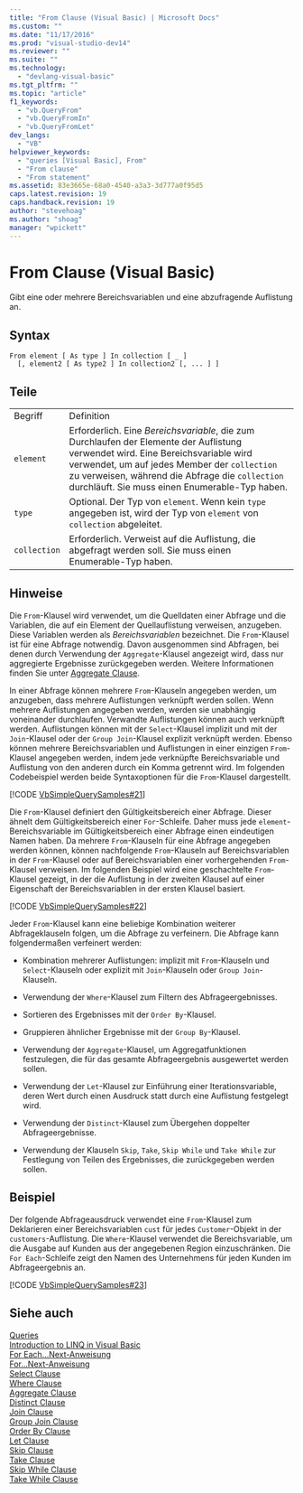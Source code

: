 ```yaml
---
title: "From Clause (Visual Basic) | Microsoft Docs"
ms.custom: ""
ms.date: "11/17/2016"
ms.prod: "visual-studio-dev14"
ms.reviewer: ""
ms.suite: ""
ms.technology: 
  - "devlang-visual-basic"
ms.tgt_pltfrm: ""
ms.topic: "article"
f1_keywords: 
  - "vb.QueryFrom"
  - "vb.QueryFromIn"
  - "vb.QueryFromLet"
dev_langs: 
  - "VB"
helpviewer_keywords: 
  - "queries [Visual Basic], From"
  - "From clause"
  - "From statement"
ms.assetid: 83e3665e-68a0-4540-a3a3-3d777a0f95d5
caps.latest.revision: 19
caps.handback.revision: 19
author: "stevehoag"
ms.author: "shoag"
manager: "wpickett"
---
```

# From Clause (Visual Basic)
Gibt eine oder mehrere Bereichsvariablen und eine abzufragende Auflistung an.  
  
## Syntax  
  
```  
From element [ As type ] In collection [ _ ]  
  [, element2 [ As type2 ] In collection2 [, ... ] ]  
```  
  
## Teile  
  
|||  
|-|-|  
|Begriff|Definition|  
|`element`|Erforderlich.  Eine *Bereichsvariable*, die zum Durchlaufen der Elemente der Auflistung verwendet wird.  Eine Bereichsvariable wird verwendet, um auf jedes Member der `collection` zu verweisen, während die Abfrage die `collection` durchläuft.  Sie muss einen Enumerable\-Typ haben.|  
|`type`|Optional.  Der Typ von `element`.  Wenn kein `type` angegeben ist, wird der Typ von `element` von `collection` abgeleitet.|  
|`collection`|Erforderlich.  Verweist auf die Auflistung, die abgefragt werden soll.  Sie muss einen Enumerable\-Typ haben.|  
  
## Hinweise  
 Die `From`\-Klausel wird verwendet, um die Quelldaten einer Abfrage und die Variablen, die auf ein Element der Quellauflistung verweisen, anzugeben.  Diese Variablen werden als *Bereichsvariablen* bezeichnet.  Die `From`\-Klausel ist für eine Abfrage notwendig. Davon ausgenommen sind Abfragen, bei denen durch Verwendung der `Aggregate`\-Klausel angezeigt wird, dass nur aggregierte Ergebnisse zurückgegeben werden.  Weitere Informationen finden Sie unter [Aggregate Clause](../../../visual-basic/language-reference/queries/aggregate-clause.md).  
  
 In einer Abfrage können mehrere `From`\-Klauseln angegeben werden, um anzugeben, dass mehrere Auflistungen verknüpft werden sollen.  Wenn mehrere Auflistungen angegeben werden, werden sie unabhängig voneinander durchlaufen. Verwandte Auflistungen können auch verknüpft werden.  Auflistungen können mit der `Select`\-Klausel implizit und mit der `Join`\-Klausel oder der `Group Join`\-Klausel explizit verknüpft werden.  Ebenso können mehrere Bereichsvariablen und Auflistungen in einer einzigen `From`\-Klausel angegeben werden, indem jede verknüpfte Bereichsvariable und Auflistung von den anderen durch ein Komma getrennt wird.  Im folgenden Codebeispiel werden beide Syntaxoptionen für die `From`\-Klausel dargestellt.  
  
 [!CODE [VbSimpleQuerySamples#21](../CodeSnippet/VS_Snippets_VBCSharp/VbSimpleQuerySamples#21)]  
  
 Die `From`\-Klausel definiert den Gültigkeitsbereich einer Abfrage. Dieser ähnelt dem Gültigkeitsbereich einer `For`\-Schleife.  Daher muss jede `element`\-Bereichsvariable im Gültigkeitsbereich einer Abfrage einen eindeutigen Namen haben.  Da mehrere `From`\-Klauseln für eine Abfrage angegeben werden können, können nachfolgende `From`\-Klauseln auf Bereichsvariablen in der `From`\-Klausel oder auf Bereichsvariablen einer vorhergehenden `From`\-Klausel verweisen.  Im folgenden Beispiel wird eine geschachtelte `From`\-Klausel gezeigt, in der die Auflistung in der zweiten Klausel auf einer Eigenschaft der Bereichsvariablen in der ersten Klausel basiert.  
  
 [!CODE [VbSimpleQuerySamples#22](../CodeSnippet/VS_Snippets_VBCSharp/VbSimpleQuerySamples#22)]  
  
 Jeder `From`\-Klausel kann eine beliebige Kombination weiterer Abfrageklauseln folgen, um die Abfrage zu verfeinern.  Die Abfrage kann folgendermaßen verfeinert werden:  
  
-   Kombination mehrerer Auflistungen: implizit mit `From`\-Klauseln und `Select`\-Klauseln oder explizit mit `Join`\-Klauseln oder `Group Join`\-Klauseln.  
  
-   Verwendung der `Where`\-Klausel zum Filtern des Abfrageergebnisses.  
  
-   Sortieren des Ergebnisses mit der `Order By`\-Klausel.  
  
-   Gruppieren ähnlicher Ergebnisse mit der `Group By`\-Klausel.  
  
-   Verwendung der `Aggregate`\-Klausel, um Aggregatfunktionen festzulegen, die für das gesamte Abfrageergebnis ausgewertet werden sollen.  
  
-   Verwendung der `Let`\-Klausel zur Einführung einer Iterationsvariable, deren Wert durch einen Ausdruck statt durch eine Auflistung festgelegt wird.  
  
-   Verwendung der `Distinct`\-Klausel zum Übergehen doppelter Abfrageergebnisse.  
  
-   Verwendung der Klauseln `Skip`, `Take`, `Skip While` und `Take While` zur Festlegung von Teilen des Ergebnisses, die zurückgegeben werden sollen.  
  
## Beispiel  
 Der folgende Abfrageausdruck verwendet eine `From`\-Klausel zum Deklarieren einer Bereichsvariablen `cust` für jedes `Customer`\-Objekt in der `customers`\-Auflistung.  Die `Where`\-Klausel verwendet die Bereichsvariable, um die Ausgabe auf Kunden aus der angegebenen Region einzuschränken.  Die `For Each`\-Schleife zeigt den Namen des Unternehmens für jeden Kunden im Abfrageergebnis an.  
  
 [!CODE [VbSimpleQuerySamples#23](../CodeSnippet/VS_Snippets_VBCSharp/VbSimpleQuerySamples#23)]  
  
## Siehe auch  
 [Queries](../../../visual-basic/language-reference/queries/queries.md)   
 [Introduction to LINQ in Visual Basic](../../../visual-basic/programming-guide/language-features/linq/introduction-to-linq.md)   
 [For Each...Next\-Anweisung](../../../visual-basic/language-reference/statements/for-each-next-statement.md)   
 [For...Next\-Anweisung](../../../visual-basic/language-reference/statements/for-next-statement.md)   
 [Select Clause](../../../visual-basic/language-reference/queries/select-clause.md)   
 [Where Clause](../../../visual-basic/language-reference/queries/where-clause.md)   
 [Aggregate Clause](../../../visual-basic/language-reference/queries/aggregate-clause.md)   
 [Distinct Clause](../../../visual-basic/language-reference/queries/distinct-clause.md)   
 [Join Clause](../../../visual-basic/language-reference/queries/join-clause.md)   
 [Group Join Clause](../../../visual-basic/language-reference/queries/group-join-clause.md)   
 [Order By Clause](../../../visual-basic/language-reference/queries/order-by-clause.md)   
 [Let Clause](../../../visual-basic/language-reference/queries/let-clause.md)   
 [Skip Clause](../../../visual-basic/language-reference/queries/skip-clause.md)   
 [Take Clause](../../../visual-basic/language-reference/queries/take-clause.md)   
 [Skip While Clause](../../../visual-basic/language-reference/queries/skip-while-clause.md)   
 [Take While Clause](../../../visual-basic/language-reference/queries/take-while-clause.md)